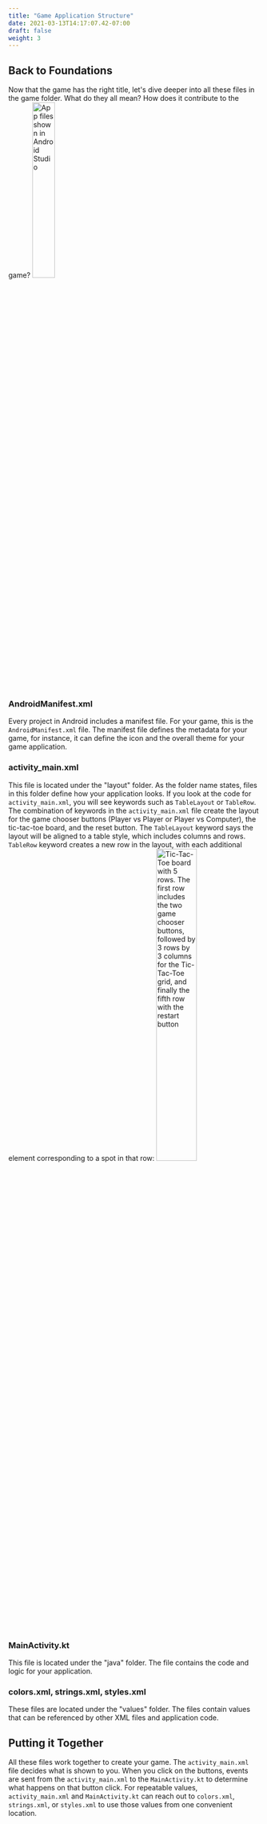 ```yaml
---
title: "Game Application Structure"
date: 2021-03-13T14:17:07.42-07:00
draft: false
weight: 3
---
```


## Back to Foundations
Now that the game has the right title, let's dive deeper into all these files in the game folder. What do they all mean? How does it contribute to the game?
<img src="../resources/_gen/images/app_structure_files.png" height="30%" width="30%" title="Expanded view of application files" alt="App files shown in Android Studio"/>

### AndroidManifest.xml
Every project in Android includes a manifest file. For your game, this is the `AndroidManifest.xml` file. The manifest file defines the metadata for your game, for instance, it can define the icon and the overall theme for your game application.

### activity_main.xml
This file is located under the "layout" folder. As the folder name states, files in this folder define how your application looks. If you look at the code for `activity_main.xml`, you will see keywords such as `TableLayout` or `TableRow`. The combination of keywords in the `activity_main.xml` file create the layout for the game chooser buttons (Player vs Player or Player vs Computer), the tic-tac-toe board, and the reset button. The `TableLayout` keyword says the layout will be aligned to a table style, which includes columns and rows. `TableRow` keyword creates a new row in the layout, with each additional element corresponding to a spot in that row:
<img src="../resources/_gen/images/activity_main.png" height="40%" width="40%" title="Game board layout in rows" alt="Tic-Tac-Toe board with 5 rows. The first row includes the two game chooser buttons, followed by 3 rows by 3 columns for the Tic-Tac-Toe grid, and finally the fifth row with the restart button"/>

### MainActivity.kt
This file is located under the "java" folder. The file contains the code and logic for your application.

### colors.xml, strings.xml, styles.xml
These files are located under the "values" folder. The files contain values that can be referenced by other XML files and application code.

## Putting it Together
All these files work together to create your game. The `activity_main.xml` file decides what is shown to you. When you click on the buttons, events are sent from the `activity_main.xml` to the `MainActivity.kt` to determine what happens on that button click. For repeatable values, `activity_main.xml` and `MainActivity.kt` can reach out to `colors.xml`, `strings.xml`, or `styles.xml` to use those values from one convenient location.
